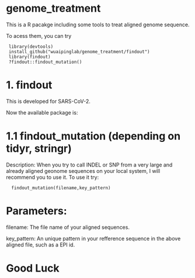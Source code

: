 # genome_treatment

This is a R pacakge including some tools to treat aligned genome sequence.

To acess them, you can try 
   
     library(devtools)
     install_github("wuaipinglab/genome_treatment/findout")
     library(findout)
     ?findout::findout_mutation()

# 1. findout 

This is developed for SARS-CoV-2.
 
Now the available package is: 
 
#   1.1 findout_mutation (depending on tidyr, stringr)
      
   Description: When you try to call INDEL or SNP from a very large and already aligned geonome sequences on your local system, I will recommend you to use it.
      To use it try: 
       
      findout_mutation(filename,key_pattern)
     
# Parameters:

filename: The file name of your aligned sequences.

key_pattern: An unique pattern in your refference sequence in the above aligned file, such as a EPI id.

# Good Luck
